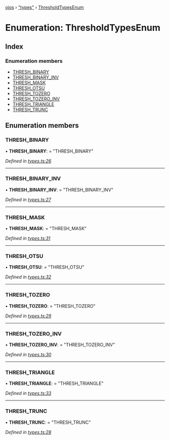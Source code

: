 [ojos](../README.md) › ["types"](../modules/_types_.md) › [ThresholdTypesEnum](_types_.thresholdtypesenum.md)

# Enumeration: ThresholdTypesEnum

## Index

### Enumeration members

* [THRESH_BINARY](_types_.thresholdtypesenum.md#thresh_binary)
* [THRESH_BINARY_INV](_types_.thresholdtypesenum.md#thresh_binary_inv)
* [THRESH_MASK](_types_.thresholdtypesenum.md#thresh_mask)
* [THRESH_OTSU](_types_.thresholdtypesenum.md#thresh_otsu)
* [THRESH_TOZERO](_types_.thresholdtypesenum.md#thresh_tozero)
* [THRESH_TOZERO_INV](_types_.thresholdtypesenum.md#thresh_tozero_inv)
* [THRESH_TRIANGLE](_types_.thresholdtypesenum.md#thresh_triangle)
* [THRESH_TRUNC](_types_.thresholdtypesenum.md#thresh_trunc)

## Enumeration members

###  THRESH_BINARY

• **THRESH_BINARY**: = "THRESH_BINARY"

*Defined in [types.ts:26](https://github.com/cancerberoSgx/mirada/blob/3544b58/ojos/src/types.ts#L26)*

___

###  THRESH_BINARY_INV

• **THRESH_BINARY_INV**: = "THRESH_BINARY_INV"

*Defined in [types.ts:27](https://github.com/cancerberoSgx/mirada/blob/3544b58/ojos/src/types.ts#L27)*

___

###  THRESH_MASK

• **THRESH_MASK**: = "THRESH_MASK"

*Defined in [types.ts:31](https://github.com/cancerberoSgx/mirada/blob/3544b58/ojos/src/types.ts#L31)*

___

###  THRESH_OTSU

• **THRESH_OTSU**: = "THRESH_OTSU"

*Defined in [types.ts:32](https://github.com/cancerberoSgx/mirada/blob/3544b58/ojos/src/types.ts#L32)*

___

###  THRESH_TOZERO

• **THRESH_TOZERO**: = "THRESH_TOZERO"

*Defined in [types.ts:29](https://github.com/cancerberoSgx/mirada/blob/3544b58/ojos/src/types.ts#L29)*

___

###  THRESH_TOZERO_INV

• **THRESH_TOZERO_INV**: = "THRESH_TOZERO_INV"

*Defined in [types.ts:30](https://github.com/cancerberoSgx/mirada/blob/3544b58/ojos/src/types.ts#L30)*

___

###  THRESH_TRIANGLE

• **THRESH_TRIANGLE**: = "THRESH_TRIANGLE"

*Defined in [types.ts:33](https://github.com/cancerberoSgx/mirada/blob/3544b58/ojos/src/types.ts#L33)*

___

###  THRESH_TRUNC

• **THRESH_TRUNC**: = "THRESH_TRUNC"

*Defined in [types.ts:28](https://github.com/cancerberoSgx/mirada/blob/3544b58/ojos/src/types.ts#L28)*
